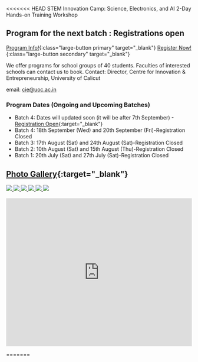 <<<<<<< HEAD
STEM Innovation Camp: Science, Electronics, and AI  2-Day Hands-on Training Workshop

## Program for the next batch : Registrations open

[Program Info!](../details){:class="large-button primary"  target="_blank"}
[Register Now!](https://forms.gle/ARihSSCncDVzfgaMA){:class="large-button secondary" target="_blank"}


We offer programs for school groups of 40 students. Faculties of interested schools can contact us to book. 
Contact: Director, Centre for Innovation & Entrepreneurship, University of Calicut


email:  cie@uoc.ac.in

### Program Dates (Ongoing and Upcoming Batches)

+ Batch 4: Dates will updated soon (it will be after 7th September) -[Registration Open](https://forms.gle/ARihSSCncDVzfgaMA){:target="_blank"}
+ Batch 4: 18th September (Wed) and 20th September (Fri)-Registration Closed 
+ Batch 3: 17th August (Sat) and 24th August (Sat)-Registration Closed 
+ Batch 2: 10th August (Sat) and 15th August (Thu)-Registration Closed 
+ Batch 1: 20th July (Sat) and 27th July (Sat)-Registration Closed


## [Photo Gallery](https://sites.google.com/uoc.ac.in/from-blocks-to-bots/gallery?authuser=0){:target="_blank"}


<div class="image-grid">
  <a href="/images/photos/1.jpg" class="image-grid" data-lightbox="image1"> <img src="/images/photos/1.jpg" > </a>
  <a href="/images/photos/2.jpg" class="image-grid" data-lightbox="image1"> <img src="/images/photos/2.jpg" > </a>
  <a href="/images/photos/3.jpg" class="image-grid" data-lightbox="image1"> <img src="/images/photos/3.jpg" > </a>
  <a href="/images/photos/4.jpg" class="image-grid" data-lightbox="image1"> <img src="/images/photos/4.jpg" > </a>
  <a href="/images/photos/5.jpg" class="image-grid" data-lightbox="image1"> <img src="/images/photos/5.jpg" > </a>
  <a href="/images/photos/6.jpg" class="image-grid" data-lightbox="image1"> <img src="/images/photos/6.jpg" > </a>
</div>
<br>
<iframe width="100%" height="400" src="https://www.youtube.com/embed/PFh62AY8tZE" title="Running LEDs in KuttyPy | LED animation | Register manipulation | workshop University of Calicut" frameborder="0" allow="accelerometer; autoplay; clipboard-write; encrypted-media; gyroscope; picture-in-picture; web-share" referrerpolicy="strict-origin-when-cross-origin" allowfullscreen></iframe>


=======

